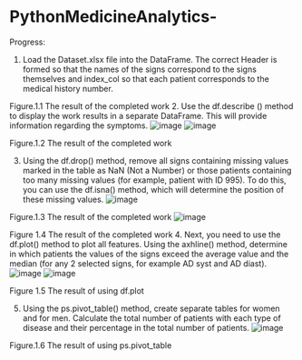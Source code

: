# PythonMedicineAnalytics-
Progress:
1. Load the Dataset.xlsx file into the DataFrame. The correct Header is formed so that the names of the signs correspond to the signs themselves and index_col so that each patient corresponds to the medical history number.
 
Figure.1.1 The result of the completed work
2. Use the df.describe () method to display the work results in a separate DataFrame. This will provide information regarding the symptoms.
![image](https://github.com/zot-imortal/PythonMedicineAnalytics-/assets/78374936/e6bba5ec-61ef-4f01-9a75-f8602d2eec8b)
  ![image](https://github.com/zot-imortal/PythonMedicineAnalytics-/assets/78374936/c5693f71-9fbd-44ea-acb8-f83b30d1f94a)

  Figure.1.2 The result of the completed work

3. Using the df.drop() method, remove all signs containing missing values marked in the table as NaN (Not a Number) or those patients containing too many missing values (for example, patient with ID 995). To do this, you can use the df.isna() method, which will determine the position of these missing values.
 ![image](https://github.com/zot-imortal/PythonMedicineAnalytics-/assets/78374936/26e922f9-a413-431a-9391-8fc1ec6cda06)

Figure.1.3 The result of the completed work
 ![image](https://github.com/zot-imortal/PythonMedicineAnalytics-/assets/78374936/a6d7f9b8-b5fb-4fcf-9ce2-13468a5d0717)

Figure 1.4 The result of the completed work
4. Next, you need to use the df.plot() method to plot all features. Using the axhline() method, determine in which patients the values of the signs exceed the average value and the median (for any 2 selected signs, for example AD syst and AD diast).
 ![image](https://github.com/zot-imortal/PythonMedicineAnalytics-/assets/78374936/930e0fa8-01b1-488a-a6ed-54624beaa0b2)
![image](https://github.com/zot-imortal/PythonMedicineAnalytics-/assets/78374936/32ffe9c5-e8ca-442e-bedf-dfc61eb162b5)

Figure 1.5 The result of using df.plot

5. Using the ps.pivot_table() method, create separate tables for women and for men. Calculate the total number of patients with each type of disease and their percentage in the total number of patients.
 ![image](https://github.com/zot-imortal/PythonMedicineAnalytics-/assets/78374936/c5e06cba-fa66-49ec-bbff-0a38a4f8d045)

Figure.1.6 The result of using ps.pivot_table

 

